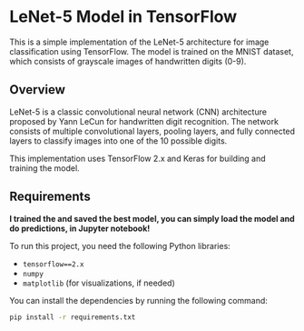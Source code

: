# LeNet-5 Model in TensorFlow

This is a simple implementation of the LeNet-5 architecture for image classification using TensorFlow. The model is trained on the MNIST dataset, which consists of grayscale images of handwritten digits (0-9).

## Overview

LeNet-5 is a classic convolutional neural network (CNN) architecture proposed by Yann LeCun for handwritten digit recognition. The network consists of multiple convolutional layers, pooling layers, and fully connected layers to classify images into one of the 10 possible digits.

This implementation uses TensorFlow 2.x and Keras for building and training the model.


## Requirements
**I trained the and saved the best model, you can simply load the model and do predictions, in Jupyter notebook!**

To run this project, you need the following Python libraries:

- `tensorflow==2.x`
- `numpy`
- `matplotlib` (for visualizations, if needed)

You can install the dependencies by running the following command:

```bash
pip install -r requirements.txt
